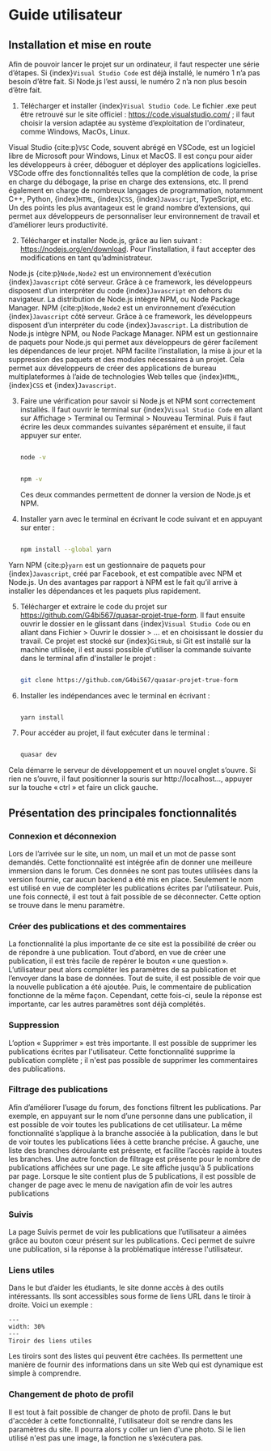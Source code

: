 # Guide utilisateur


## Installation et mise en route

Afin de pouvoir lancer le projet sur un ordinateur, il faut respecter une série d’étapes. Si {index}`Visual Studio Code` est déjà installé, le numéro 1 n’a pas besoin d’être fait. Si Node.js l’est aussi, le numéro 2 n’a non plus besoin d’être fait.

1.	Télécharger et installer {index}`Visual Studio Code`. Le fichier .exe peut être retrouvé sur le site officiel : https://code.visualstudio.com/ ; il faut choisir la version adaptée au système d’exploitation de l'ordinateur, comme Windows, MacOs, Linux.

Visual Studio {cite:p}`VSC` Code, souvent abrégé en VSCode, est un logiciel libre de Microsoft pour Windows, Linux et MacOS. Il est conçu pour aider les développeurs à créer, déboguer et déployer des applications logicielles. VSCode offre des fonctionnalités telles que la complétion de code, la prise en charge du débogage, la prise en charge des extensions, etc. Il prend également en charge de nombreux langages de programmation, notamment C++, Python, {index}`HTML`, {index}`CSS`, {index}`Javascript`, TypeScript, etc. Un des points les plus avantageux est le grand nombre d’extensions, qui permet aux développeurs de personnaliser leur environnement de travail et d’améliorer leurs productivité.

2.	Télécharger et installer Node.js, grâce au lien suivant : https://nodejs.org/en/download.
Pour l’installation, il faut accepter des modifications en tant qu’administrateur.

Node.js {cite:p}`Node,Node2` est un environnement d’exécution {index}`Javascript` côté serveur. Grâce à ce framework, les développeurs disposent d’un interpréter du code {index}`Javascript` en dehors du navigateur. La distribution de Node.js intègre NPM, ou Node Package Manager. NPM {cite:p}`Node,Node2` est un environnement d’exécution {index}`Javascript` côté serveur. Grâce à ce framework, les développeurs disposent d’un interpréter du code {index}`Javascript`. La distribution de Node.js intègre NPM, ou Node Package Manager. NPM est un gestionnaire de paquets pour Node.js qui permet aux développeurs de gérer facilement les dépendances de leur projet. NPM facilite l’installation, la mise à jour et la suppression des paquets et des modules nécessaires à un projet. Cela permet aux développeurs de créer des applications de bureau multiplateformes à l’aide de technologies Web telles que {index}`HTML`, {index}`CSS` et {index}`Javascript`.

3.	Faire une vérification pour savoir si Node.js et NPM sont correctement installés. Il faut ouvrir le terminal sur {index}`Visual Studio Code` en allant sur Affichage > Terminal ou Terminal > Nouveau Terminal. Puis il faut écrire les deux commandes suivantes séparément et ensuite, il faut appuyer sur enter. 

	```bash

	node -v

	```
	```bash

	npm -v

	```
	Ces deux commandes permettent de donner la version de Node.js et NPM.

4.	Installer yarn avec le terminal en écrivant le code suivant et en appuyant sur enter :
	```bash

	npm install --global yarn
	```

Yarn NPM {cite:p}`yarn` est un gestionnaire de paquets pour {index}`Javascript`, créé par Facebook, et est compatible avec NPM et Node.js. Un des avantages par rapport à NPM est le fait qu’il arrive à installer les dépendances et les paquets plus rapidement. 

5. Télécharger et extraire le code du projet sur https://github.com/G4bi567/quasar-projet-true-form. Il faut ensuite ouvrir le dossier en le glissant dans {index}`Visual Studio Code` ou en allant dans Fichier > Ouvrir le dossier > ... et en choisissant le dossier du travail. Ce projet est stocké sur {index}`GitHub`, si Git est installé sur la machine utilisée, il est aussi possible d'utiliser la commande suivante dans le terminal afin d'installer le projet :

	```bash

	git clone https://github.com/G4bi567/quasar-projet-true-form

	```

6.	Installer les indépendances avec le terminal en écrivant :
	```bash

	yarn install
	```


7.	Pour accéder au projet, il faut exécuter dans le terminal :
	
	```bash

	quasar dev
	```

Cela démarre le serveur de développement et un nouvel onglet s’ouvre. Si rien ne s’ouvre, il faut positionner la souris sur http://localhost..., appuyer sur la touche « ctrl » et faire un click gauche.


## Présentation des principales fonctionnalités 

### Connexion et déconnexion

Lors de l’arrivée sur le site, un nom, un mail et un mot de passe sont demandés. Cette fonctionnalité est intégrée afin de donner une meilleure immersion dans le forum. Ces données ne sont pas toutes utilisées dans la version fournie, car aucun backend a été mis en place. Seulement le nom est utilisé en vue de compléter les publications écrites par l’utilisateur. Puis, une fois connecté, il est tout à fait possible de se déconnecter. Cette option se trouve dans le menu paramètre.

### Créer des publications et des commentaires

La fonctionnalité la plus importante de ce site est la possibilité de créer ou de répondre à une publication. Tout d’abord, en vue de créer une publication, il est très facile de repérer le bouton « une question ». L’utilisateur peut alors compléter les paramètres de sa publication et l’envoyer dans la base de données. Tout de suite, il est possible de voir que la nouvelle publication a été ajoutée. Puis, le commentaire de publication fonctionne de la même façon. Cependant, cette fois-ci, seule la réponse est importante, car les autres paramètres sont déjà complétés. 

### Suppression

L’option « Supprimer » est très importante. Il est possible de supprimer les publications écrites par l'utilisateur. Cette fonctionnalité supprime la publication complète ; il n'est pas possible de supprimer les commentaires des publications.

### Filtrage des publications

Afin d’améliorer l’usage du forum, des fonctions filtrent les publications. Par exemple, en appuyant sur le nom d’une personne dans une publication, il est possible de voir toutes les publications de cet utilisateur. La même fonctionnalité s’applique à la branche associée à la publication, dans le but de voir toutes les publications liées à cette branche précise. À gauche, une liste des branches déroulante est présente, et facilite l’accès rapide à toutes les branches. Une autre fonction de filtrage est présente pour le nombre de publications affichées sur une page. Le site affiche jusqu'à 5 publications par page. Lorsque le site contient plus de 5 publications, il est possible de changer de page avec le menu de navigation afin de voir les autres publications

### Suivis

La page Suivis permet de voir les publications que l’utilisateur a aimées grâce au bouton cœur présent sur les publications. Ceci permet de suivre une publication, si la réponse à la problématique intéresse l'utilisateur.

### Liens utiles 

Dans le but d’aider les étudiants, le site donne accès à des outils intéressants. Ils sont accessibles sous forme de liens URL dans le tiroir à droite. Voici un exemple :

```{figure} figures/exemple_tiroir_liens.png
---
width: 30%
---
Tiroir des liens utiles
```

Les tiroirs sont des listes qui peuvent être cachées. Ils permettent une manière de fournir des informations dans un site Web qui est dynamique est simple à comprendre.
    

### Changement de photo de profil

Il est tout à fait possible de changer de photo de profil. Dans le but d'accéder à cette fonctionnalité, l'utilisateur doit se rendre dans les paramètres du site. Il pourra alors y coller un lien d'une photo. Si le lien utilisé n'est pas une image,  la fonction ne s’exécutera pas.


	

